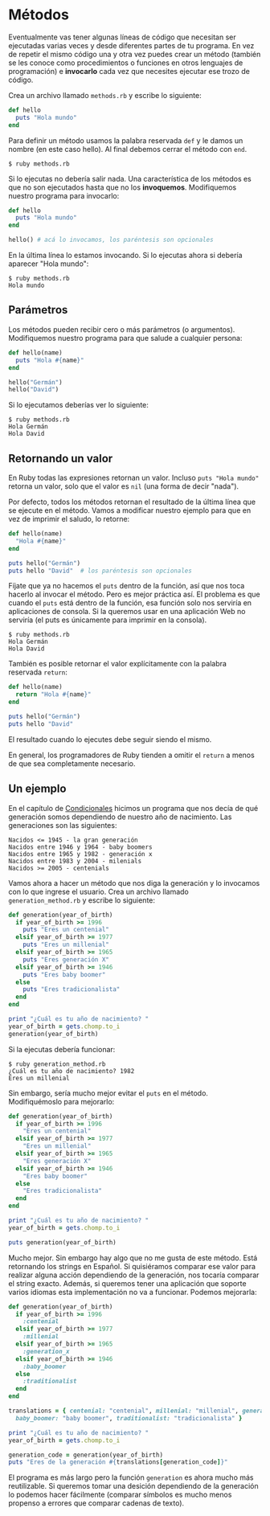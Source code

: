 # Métodos

Eventualmente vas tener algunas líneas de código que necesitan ser ejecutadas varias veces y desde diferentes partes de tu programa. En vez de repetir el mismo código una y otra vez puedes crear un método (también se les conoce como procedimientos o funciones en otros lenguajes de programación) e **invocarlo** cada vez que necesites ejecutar ese trozo de código.

Crea un archivo llamado `methods.rb` y escribe lo siguiente:

```ruby
def hello
  puts "Hola mundo"
end
```

Para definir un método usamos la palabra reservada `def` y le damos un nombre (en este caso hello). Al final debemos cerrar el método con `end`.

```
$ ruby methods.rb
```

Si lo ejecutas no debería salir nada. Una característica de los métodos es que no son ejecutados hasta que no los **invoquemos**. Modifiquemos nuestro programa para invocarlo:

```ruby
def hello
  puts "Hola mundo"
end

hello() # acá lo invocamos, los paréntesis son opcionales
```

En la última línea lo estamos invocando. Si lo ejecutas ahora si debería aparecer "Hola mundo":

```
$ ruby methods.rb
Hola mundo
```

## Parámetros

Los métodos pueden recibir cero o más parámetros (o argumentos). Modifiquemos nuestro programa para que salude a cualquier persona:

```ruby
def hello(name)
  puts "Hola #{name}"
end

hello("Germán")
hello("David")
```

Si lo ejecutamos deberías ver lo siguiente:

```
$ ruby methods.rb
Hola Germán
Hola David
```

## Retornando un valor

En Ruby todas las expresiones retornan un valor. Incluso `puts "Hola mundo"` retorna un valor, solo que el valor es `nil` (una forma de decir "nada").

Por defecto, todos los métodos retornan el resultado de la última línea que se ejecute en el método. Vamos a modificar nuestro ejemplo para que en vez de imprimir el saludo, lo retorne:

```ruby
def hello(name)
  "Hola #{name}"
end

puts hello("Germán")
puts hello "David"  # los paréntesis son opcionales
```

Fíjate que ya no hacemos el `puts` dentro de la función, así que nos toca hacerlo al invocar el método. Pero es mejor práctica así. El problema es que cuando el `puts` está dentro de la función, esa función solo nos serviría en aplicaciones de consola. Si la queremos usar en una aplicación Web no serviría (el puts es únicamente para imprimir en la consola).


```
$ ruby methods.rb
Hola Germán
Hola David
```

También es posible retornar el valor explícitamente con la palabra reservada `return`:

```ruby
def hello(name)
  return "Hola #{name}"
end

puts hello("Germán")
puts hello "David"
```

El resultado cuando lo ejecutes debe seguir siendo el mismo.

En general, los programadores de Ruby tienden a omitir el `return` a menos de que sea completamente necesario.

## Un ejemplo

En el capítulo de [Condicionales](3-condicionales.md) hicimos un programa que nos decía de qué generación somos dependiendo de nuestro año de nacimiento. Las generaciones son las siguientes:

```
Nacidos <= 1945 - la gran generación
Nacidos entre 1946 y 1964 - baby boomers
Nacidos entre 1965 y 1982 - generación x
Nacidos entre 1983 y 2004 - milenials
Nacidos >= 2005 - centenials
```

Vamos ahora a hacer un método que nos diga la generación y lo invocamos con lo que ingrese el usuario. Crea un archivo llamado `generation_method.rb` y escribe lo siguiente:

```ruby
def generation(year_of_birth)
  if year_of_birth >= 1996
    puts "Eres un centenial"
  elsif year_of_birth >= 1977
    puts "Eres un millenial"
  elsif year_of_birth >= 1965
    puts "Eres generación X"
  elsif year_of_birth >= 1946
    puts "Eres baby boomer"
  else
    puts "Eres tradicionalista"
  end
end

print "¿Cuál es tu año de nacimiento? "
year_of_birth = gets.chomp.to_i
generation(year_of_birth)
```

Si la ejecutas debería funcionar:

```
$ ruby generation_method.rb
¿Cuál es tu año de nacimiento? 1982
Eres un millenial
```

Sin embargo, sería mucho mejor evitar el `puts` en el método. Modifiquémoslo para mejorarlo:

```ruby
def generation(year_of_birth)
  if year_of_birth >= 1996
    "Eres un centenial"
  elsif year_of_birth >= 1977
    "Eres un millenial"
  elsif year_of_birth >= 1965
    "Eres generación X"
  elsif year_of_birth >= 1946
    "Eres baby boomer"
  else
    "Eres tradicionalista"
  end
end

print "¿Cuál es tu año de nacimiento? "
year_of_birth = gets.chomp.to_i

puts generation(year_of_birth)
```

Mucho mejor. Sin embargo hay algo que no me gusta de este método. Está retornando los strings en Español. Si quisiéramos comparar ese valor para realizar alguna acción dependiendo de la generación, nos tocaría comparar el string exacto. Además, si queremos tener una aplicación que soporte varios idiomas esta implementación no va a funcionar. Podemos mejorarla:

```ruby
def generation(year_of_birth)
  if year_of_birth >= 1996
    :centenial
  elsif year_of_birth >= 1977
    :millenial
  elsif year_of_birth >= 1965
    :generation_x
  elsif year_of_birth >= 1946
    :baby_boomer
  else
    :traditionalist
  end
end

translations = { centenial: "centenial", millenial: "millenial", generation_x: "X",
  baby_boomer: "baby boomer", traditionalist: "tradicionalista" }

print "¿Cuál es tu año de nacimiento? "
year_of_birth = gets.chomp.to_i

generation_code = generation(year_of_birth)
puts "Eres de la generación #{translations[generation_code]}"
```

El programa es más largo pero la función `generation` es ahora mucho más reutilizable. Si queremos tomar una desición dependiendo de la generación lo podemos hacer fácilmente (comparar símbolos es mucho menos propenso a errores que comparar cadenas de texto).
